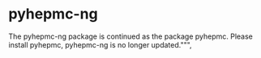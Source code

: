 # pyhepmc-ng

<!-- begin of description -->
The pyhepmc-ng package is continued as the package pyhepmc.
Please install pyhepmc, pyhepmc-ng is no longer updated.""",
<!-- end of description -->
